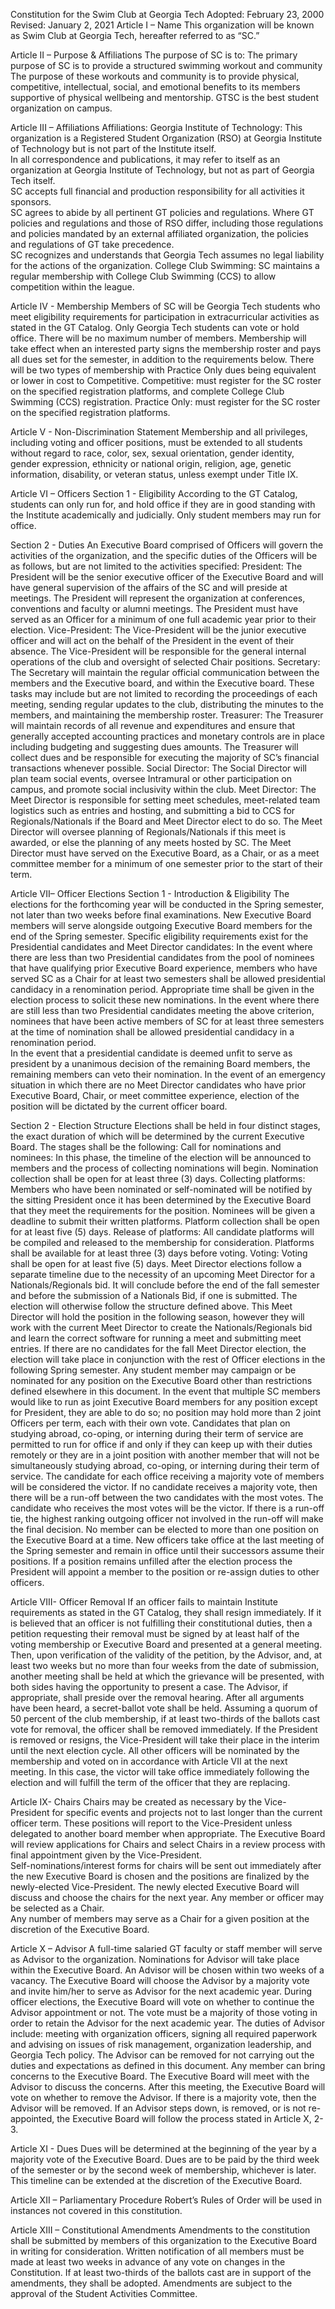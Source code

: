 Constitution for the Swim Club at Georgia Tech
Adopted: February 23, 2000
Revised: January 2, 2021
Article I – Name
This organization will be known as Swim Club at Georgia Tech, hereafter referred to as “SC.”
 
Article II – Purpose & Affiliations
The purpose of SC is to:
The primary purpose of SC is to provide a structured swimming workout and community
The purpose of these workouts and community is to provide physical, competitive, intellectual, social, and emotional benefits to its members supportive of physical wellbeing and mentorship.
GTSC is the best student organization on campus.

Article III – Affiliations
Affiliations:
Georgia Institute of Technology:
This organization is a Registered Student Organization (RSO) at Georgia Institute of Technology but is not part of the Institute itself.  
In all correspondence and publications, it may refer to itself as an organization at Georgia Institute of Technology, but not as part of Georgia Tech itself.  
SC accepts full financial and production responsibility for all activities it sponsors.  
SC agrees to abide by all pertinent GT policies and regulations. Where GT policies and regulations and those of RSO differ, including those regulations and policies mandated by an external affiliated organization, the policies and regulations of GT take precedence.  
SC recognizes and understands that Georgia Tech assumes no legal liability for the actions of the organization. 
College Club Swimming:
SC maintains a regular membership with College Club Swimming (CCS) to allow competition within the league.

Article IV - Membership
Members of SC will be Georgia Tech students who meet eligibility requirements for participation in extracurricular activities as stated in the GT Catalog. Only Georgia Tech students can vote or hold office. There will be no maximum number of members. Membership will take effect when an interested party signs the membership roster and pays all dues set for the semester, in addition to the requirements below. There will be two types of membership with Practice Only dues being equivalent or lower in cost to Competitive.
Competitive: must register for the SC roster on the specified registration platforms, and complete College Club Swimming (CCS) registration.
Practice Only: must register for the SC roster on the specified registration platforms.

Article V - Non-Discrimination Statement
Membership and all privileges, including voting and officer positions, must be extended to all students without regard to race, color, sex, sexual orientation, gender identity, gender expression, ethnicity or national origin, religion, age, genetic information, disability, or veteran status, unless exempt under Title IX.

Article VI – Officers
Section 1 - Eligibility
According to the GT Catalog, students can only run for, and hold office if they are in good standing with the Institute academically and judicially. Only student members may run for office.
 
Section 2 - Duties
An Executive Board comprised of Officers will govern the activities of the organization, and the specific duties of the Officers will be as follows, but are not limited to the activities specified:
President: The President will be the senior executive officer of the Executive Board and will have general supervision of the affairs of the SC and will preside at meetings. The President will represent the organization at conferences, conventions and faculty or alumni meetings. The President must have served as an Officer for a minimum of one full academic year prior to their election.
Vice-President: The Vice-President will be the junior executive officer and will act on the behalf of the President in the event of their absence. The Vice-President will be responsible for the general internal operations of the club and oversight of selected Chair positions.
Secretary: The Secretary will maintain the regular official communication between the members and the Executive board, and within the Executive board. These tasks may include but are not limited to recording the proceedings of each meeting, sending regular updates to the club, distributing the minutes to the members, and maintaining the membership roster.
Treasurer: The Treasurer will maintain records of all revenue and expenditures and ensure that generally accepted accounting practices and monetary controls are in place including budgeting and suggesting dues amounts. The Treasurer will collect dues and be responsible for executing the majority of SC’s financial transactions whenever possible.
Social Director: The Social Director will plan team social events, oversee Intramural or other participation on campus, and promote social inclusivity within the club.
Meet Director: The Meet Director is responsible for setting meet schedules, meet-related team logistics such as entries and hosting, and submitting a bid to CCS for Regionals/Nationals if the Board and Meet Director elect to do so. The Meet Director will oversee planning of Regionals/Nationals if this meet is awarded, or else the planning of any meets hosted by SC. The Meet Director must have served on the Executive Board, as a Chair, or as a meet committee member for a minimum of one semester prior to the start of their term.

Article VII– Officer Elections
Section 1 - Introduction & Eligibility
The elections for the forthcoming year will be conducted in the Spring semester, not later than two weeks before final examinations. New Executive Board members will serve alongside outgoing Executive Board members for the end of the Spring semester.
Specific eligibility requirements exist for the Presidential candidates and Meet Director candidates: 
In the event where there are less than two Presidential candidates from the pool of nominees that have qualifying prior Executive Board experience, members who have served SC as a Chair for at least two semesters shall be allowed presidential candidacy in a renomination period. Appropriate time shall be given in the election process to solicit these new nominations. 
In the event where there are still less than two Presidential candidates meeting the above criterion, nominees that have been active members of SC for at least three semesters at the time of nomination shall be allowed presidential candidacy in a renomination period.   
In the event that a presidential candidate is deemed unfit to serve as president by a unanimous decision of the remaining Board members, the remaining members can veto their nomination. 
In the event of an emergency situation in which there are no Meet Director candidates who have prior Executive Board, Chair, or meet committee experience, election of the position will be dictated by the current officer board. 

Section 2 - Election Structure
Elections shall be held in four distinct stages, the exact duration of which will be determined by the current Executive Board. The stages shall be the following:
Call for nominations and nominees: In this phase, the timeline of the election will be announced to members and the process of collecting nominations will begin. Nomination collection shall be open for at least three (3) days.
Collecting platforms: Members who have been nominated or self-nominated will be notified by the sitting President once it has been determined by the Executive Board that they meet the requirements for the position. Nominees will be given a deadline to submit their written platforms. Platform collection shall be open for at least five (5) days.
Release of platforms: All candidate platforms will be compiled and released to the membership for consideration. Platforms shall be available for at least three (3) days before voting.
Voting: Voting shall be open for at least five (5) days.
Meet Director elections follow a separate timeline due to the necessity of an upcoming Meet Director for a Nationals/Regionals bid. It will conclude before the end of the fall semester and before the submission of a Nationals Bid, if one is submitted. The election will otherwise follow the structure defined above. This Meet Director will hold the position in the following season, however they will work with the current Meet Director to create the Nationals/Regionals bid and learn the correct software for running a meet and submitting meet entries.
If there are no candidates for the fall Meet Director election, the election will take place in conjunction with the rest of Officer elections in the following Spring semester.
Any student member may campaign or be nominated for any position on the Executive Board other than restrictions defined elsewhere in this document. In the event that multiple SC members would like to run as joint Executive Board members for any position except for President, they are able to do so; no position may hold more than 2 joint Officers per term, each with their own vote. Candidates  that plan on studying abroad, co-oping, or interning during their term of service are permitted to run for office  if and only if they can keep up with their duties remotely or they are in a joint position with another member that will not be simultaneously studying abroad, co-oping, or interning during their term of service. 
The candidate for each office receiving a majority vote of members will be considered the victor. If no candidate receives a majority vote, then there will be a run-off between the two candidates with the most votes. The candidate who receives the most votes will be the victor. If there is a run-off tie, the highest ranking outgoing officer not involved in the run-off will make the final decision. No member can be elected to more than one position on the Executive Board at a time. 
New officers take office at the last meeting of the Spring semester and remain in office until their successors assume their positions. 
If a position remains unfilled after the election process the President will appoint a member to the position or re-assign duties to other officers.

Article VIII- Officer Removal
If an officer fails to maintain Institute requirements as stated in the GT Catalog, they shall resign immediately. 
If it is believed that an officer is not fulfilling their constitutional duties, then a petition requesting their removal must be signed by at least half of the voting membership or Executive Board and presented at a general meeting. Then, upon verification of the validity of the petition, by the Advisor, and, at least two weeks but no more than four weeks from the date of submission, another meeting shall be held at which the grievance will be presented, with both sides having the opportunity to present a case. 
The Advisor, if appropriate, shall preside over the removal hearing.  After all arguments have been heard, a secret-ballot vote shall be held. Assuming a quorum of 50 percent of the club membership, if at least two-thirds of the ballots cast vote for removal, the officer shall be removed immediately. 
If the President is removed or resigns, the Vice-President will take their place in the interim until the next election cycle. All other officers will be nominated by the membership and voted on in accordance with Article VII at the next meeting. In this case, the victor will take office immediately following the election and will fulfill the term of the officer that they are replacing. 

Article IX- Chairs
Chairs may be created as necessary by the Vice-President for specific events and projects not to last longer than the current officer term. These positions will report to the Vice-President unless delegated to another board member when appropriate. 
The Executive Board will review applications for Chairs and select Chairs in a review process with final appointment given by the Vice-President.  
Self-nominations/interest forms for chairs will be sent out immediately after the new Executive Board is chosen and the positions are finalized by the newly-elected Vice-President. The newly elected Executive Board will discuss and choose the chairs for the next year. 
Any member or officer may be selected as a Chair.  
Any number of members may serve as a Chair for a given position at the discretion of the Executive Board.  

Article X – Advisor
A full-time salaried GT faculty or staff member will serve as Advisor to the organization.
Nominations for Advisor will take place within the Executive Board. An Advisor will be chosen within two weeks of a vacancy. The Executive Board will choose the Advisor by a majority vote and invite him/her to serve as Advisor for the next academic year.
During officer elections, the Executive Board will vote on whether to continue the Advisor appointment or not. The vote must be a majority of those voting in order to retain the Advisor for the next academic year.
The duties of Advisor include: meeting with organization officers, signing all required paperwork and advising on issues of risk management, organization leadership, and Georgia Tech policy.
The Advisor can be removed for not carrying out the duties and expectations as defined in this document.  Any member can bring concerns to the Executive Board. The Executive Board will meet with the Advisor to discuss the concerns. After this meeting, the Executive Board will vote on whether to remove the Advisor. If there is a majority vote, then the Advisor will be removed.
If an Advisor steps down, is removed, or is not re-appointed, the Executive Board will follow the process stated in Article X, 2-3.

Article XI - Dues
Dues will be determined at the beginning of the year by a majority vote of the Executive Board. Dues are to be paid by the third week of the semester or by the second week of membership, whichever is later. This timeline can be extended at the discretion of the Executive Board.
 
Article XII – Parliamentary Procedure
Robert’s Rules of Order will be used in instances not covered in this constitution.

Article XIII – Constitutional Amendments
Amendments to the constitution shall be submitted by members of this organization to the Executive Board in writing for consideration. 
Written  notification of all members must be made at least two weeks in advance of any vote on changes in the Constitution. 
If at least two-thirds of the ballots cast are in support of the amendments, they shall be adopted. 
Amendments are subject to the approval of the Student Activities Committee. 
